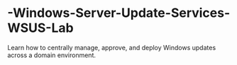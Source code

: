 # -Windows-Server-Update-Services-WSUS-Lab
Learn how to centrally manage, approve, and deploy Windows updates across a domain environment.
